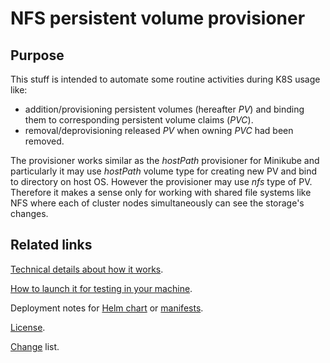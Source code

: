 # NFS persistent volume provisioner
## Purpose
This stuff is intended to automate some routine activities during K8S usage like:
* addition/provisioning persistent volumes (hereafter _PV_) and binding them to corresponding persistent volume claims (_PVC_).
* removal/deprovisioning released _PV_ when owning _PVC_ had been removed.

The provisioner works similar as the _hostPath_ provisioner for Minikube and particularly it may use _hostPath_ volume type for creating new PV and bind to directory on host OS. However the provisioner may use _nfs_ type of PV. Therefore it makes a sense only for working with shared file systems like NFS where each of cluster nodes simultaneously can see the storage's changes.

## Related links
[Technical details about how it works](./docs/how-it-works.md).

[How to launch it for testing in your machine](./docs/getting-started.md).

Deployment notes for [Helm chart](./docs/deploy-with-helm.md) or [manifests](./docs/deploy-with-manifets.md).

[License](./LICENSE).

[Change](./CHANGES.md) list.
